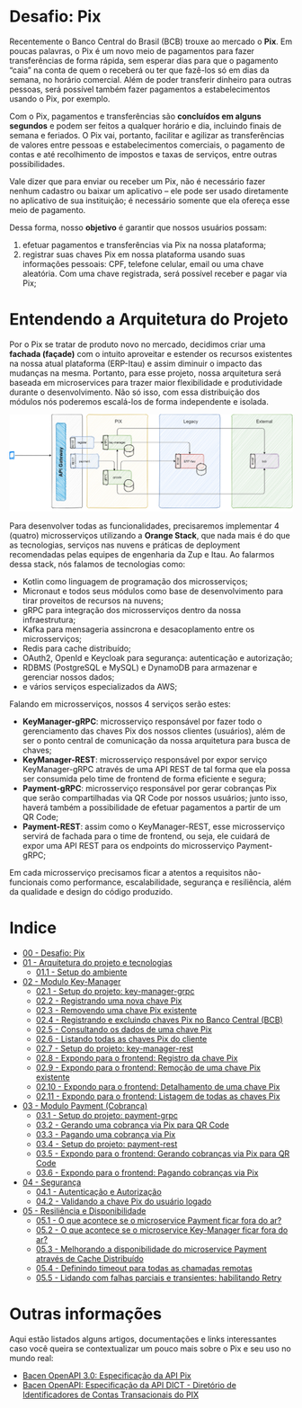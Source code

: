 # Desafio: Pix

Recentemente o Banco Central do Brasil (BCB) trouxe ao mercado o **Pix**. Em poucas palavras, o Pix é um novo meio de pagamentos para fazer transferências de forma rápida, sem esperar dias para que o pagamento “caia” na conta de quem o receberá ou ter que fazê-los só em dias da semana, no horário comercial. Além de poder transferir dinheiro para outras pessoas, será possível também fazer pagamentos a estabelecimentos usando o Pix, por exemplo.

Com o Pix, pagamentos e transferências são **concluídos em alguns segundos** e podem ser feitos a qualquer horário e dia, incluindo finais de semana e feriados. O Pix vai, portanto, facilitar e agilizar as transferências de valores entre pessoas e estabelecimentos comerciais, o pagamento de contas e até recolhimento de impostos e taxas de serviços, entre outras possibilidades.

Vale dizer que para enviar ou receber um Pix, não é necessário fazer nenhum cadastro ou baixar um aplicativo – ele pode ser usado diretamente no aplicativo de sua instituição; é necessário somente que ela ofereça esse meio de pagamento. 

Dessa forma, nosso **objetivo** é garantir que nossos usuários possam:
1. efetuar pagamentos e transferências via Pix na nossa plataforma;
2. registrar suas chaves Pix em nossa plataforma usando suas informações pessoais: CPF, telefone celular, email ou uma chave aleatória. Com uma chave registrada, será possível receber e pagar via Pix;

# Entendendo a Arquitetura do Projeto

Por o Pix se tratar de produto novo no mercado, decidimos criar uma **fachada (façade)** com o intuito aproveitar e estender os recursos existentes na nossa atual plataforma (ERP-Itau) e assim diminuir o impacto das mudanças na mesma. Portanto, para esse projeto, nossa arquitetura será baseada em microservices para trazer maior flexibilidade e produtividade durante o desenvolvimento. Não só isso, com essa distribuição dos módulos nós poderemos escalá-los de forma independente e isolada.

![Arquitetura do projeto Pix](../recursos/diagramas/PIX.png "Arquitetura do projeto Pix")

Para desenvolver todas as funcionalidades, precisaremos implementar 4 (quatro) microsserviços utilizando a **Orange Stack**, que nada mais é do que as tecnologias, serviços nas nuvens e práticas de deployment recomendadas pelas equipes de engenharia da Zup e Itau. Ao falarmos dessa stack, nós falamos de tecnologias como:

* Kotlin como linguagem de programação dos microsserviços;
* Micronaut e todos seus módulos como base de desenvolvimento para tirar proveitos de recursos na nuvens;
* gRPC para integração dos microsserviços dentro da nossa infraestrutura;
* Kafka para mensageria assincrona e desacoplamento entre os microsserviços;
* Redis para cache distribuído;
* OAuth2, OpenId e Keycloak para segurança: autenticação e autorização;
* RDBMS (PostgreSQL e MySQL) e DynamoDB para armazenar e gerenciar nossos dados;
* e vários serviços especializados da AWS;

Falando em microsserviços, nossos 4 serviços serão estes:

- **KeyManager-gRPC**: microsserviço responsável por fazer todo o gerenciamento das chaves Pix dos nossos clientes (usuários), além de ser o ponto central de comunicação da nossa arquitetura para busca de chaves;
- **KeyManager-REST**: microsserviço responsável por expor serviço KeyManager-gRPC através de uma API REST de tal forma que ela possa ser consumida pelo time de frontend de forma eficiente e segura;
- **Payment-gRPC**: microsserviço responsável por gerar cobranças Pix que serão compartilhadas via QR Code por nossos usuários; junto isso, haverá também a possibilidade de efetuar pagamentos a partir de um QR Code;
- **Payment-REST**: assim como o KeyManager-REST, esse microsserviço servirá de fachada para o time de frontend, ou seja, ele cuidará de expor uma API REST para os endpoints do microsserviço Payment-gRPC;

Em cada microsserviço precisamos ficar a atentos a requisitos não-funcionais como performance, escalabilidade, segurança e resiliência, além da qualidade e design do código produzido.

# Indice

- [00 - Desafio: Pix](README.md)
- [01 - Arquitetura do projeto e tecnologias](#entendendo-a-arquitetura-do-projeto)
    - [01.1 - Setup do ambiente](005-setup-do-ambiente.md)
- [02 - Modulo Key-Manager](01-key-manager/)
    - [02.1 - Setup do projeto: key-manager-grpc](01-key-manager/001-setup-do-projeto-key-manager-grpc.md)
    - [02.2 - Registrando uma nova chave Pix](01-key-manager/005-registrando-uma-nova-chave-pix.md)
    - [02.3 - Removendo uma chave Pix existente](01-key-manager/010-removendo-uma-chave-pix-existente.md)
    - [02.4 - Registrando e excluindo chaves Pix no Banco Central (BCB)](01-key-manager/015-registrando-e-excluindo-chaves-pix-no-bcb.md)
    - [02.5 - Consultando os dados de uma chave Pix](01-key-manager/020-consultando-os-dados-de-uma-chave-pix.md)
    - [02.6 - Listando todas as chaves Pix do cliente](01-key-manager/021-listando-todas-as-chaves-pix-do-cliente.md)
    - [02.7 - Setup do projeto: key-manager-rest](01-key-manager/025-setup-do-projeto-key-manager-rest.md)
    - [02.8 - Expondo para o frontend: Registro da chave Pix](01-key-manager/030-expondo-para-o-frontend-registro-da-chave-pix.md)
    - [02.9 - Expondo para o frontend: Remoção de uma chave Pix existente](01-key-manager/035-expondo-para-o-frontend-remocao-de-uma-chave-pix-existente.md)
    - [02.10 - Expondo para o frontend: Detalhamento de uma chave Pix](01-key-manager/040-expondo-para-o-frontend-detalhamento-de-uma-chave-pix.md)
    - [02.11 - Expondo para o frontend: Listagem de todas as chaves Pix](01-key-manager/045-expondo-para-o-frontend-listagem-de-chaves-pix.md)
- [03 - Modulo Payment (Cobrança)](02-payment)
    - [03.1 - Setup do projeto: payment-grpc](02-payment/001-setup-do-projeto-payment-grpc.md)
    - [03.2 - Gerando uma cobrança via Pix para QR Code](02-payment/005-gerando-uma-cobranca-via-pix-para-qrcode.md)
    - [03.3 - Pagando uma cobrança via Pix](02-payment/010-pagando-uma-cobranca-via-pix.md)
    - [03.4 - Setup do projeto: payment-rest](02-payment/015-setup-do-projeto-payment-rest.md)
    - [03.5 - Expondo para o frontend: Gerando cobranças via Pix para QR Code](02-payment/020-expondo-para-o-frontend-gerando-cobrancas-via-pix-para-qrcode.md)
    - [03.6 - Expondo para o frontend: Pagando cobranças via Pix](02-payment/025-expondo-para-o-frontend-pagando-cobrancas-via-pix.md)
- [04 - Segurança](03-seguranca)
    - [04.1 - Autenticação e Autorização](03-seguranca/001-autenticacao-e-autorizacao.md)
    - [04.2 - Validando a chave Pix do usuário logado](03-seguranca/005-validando-a-chave-pix-do-usuario-logado.md)
- [05 - Resiliência e Disponibilidade](04-resiliencia-e-disponibilidade)
    - [05.1 - O que acontece se o microservice Payment ficar fora do ar?](04-resiliencia-e-disponibilidade/001-o-que-acontece-se-o-microservice-payment-ficar-fora-do-ar.md)
    - [05.2 - O que acontece se o microservice Key-Manager ficar fora do ar?](04-resiliencia-e-disponibilidade/005-o-que-acontece-se-o-microservice-key-manager-ficar-fora-do-ar.md)
    - [05.3 - Melhorando a disponibilidade do microservice Payment através de Cache Distribuído](04-resiliencia-e-disponibilidade/010-melhorando-a-disponibilidade-do-microservice-payment-atraves-de-cache-distribuido.md)
    - [05.4 - Definindo timeout para todas as chamadas remotas](04-resiliencia-e-disponibilidade/015-definindo-timeout-para-todas-as-chamadas-remotas.md)
    - [05.5 - Lidando com falhas parciais e transientes: habilitando Retry](04-resiliencia-e-disponibilidade/020-lidando-com-falhas-parciais-e-transientes-habilitando-retry.md)

# Outras informações 

Aqui estão listados alguns artigos, documentações e links interessantes caso você queira se contextualizar um pouco mais sobre o Pix e seu uso no mundo real:

- [Bacen OpenAPI 3.0: Especificação da API Pix](https://github.com/bacen/pix-api)
- [Bacen OpenAPI: Especificação da API DICT - Diretório de Identificadores de Contas Transacionais do PIX](https://github.com/bacen/pix-dict-api)